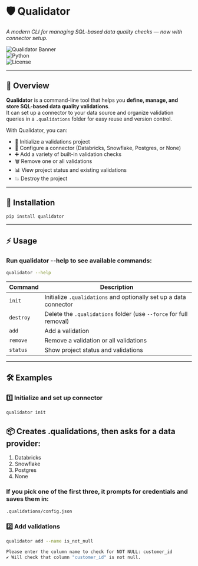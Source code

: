 # 🛡️ Qualidator  
*A modern CLI for managing SQL-based data quality checks — now with connector setup.*

![Qualidator Banner](https://img.shields.io/badge/version-0.1.0-blue?style=for-the-badge)  
![Python](https://img.shields.io/badge/python-3.8%2B-brightgreen?style=for-the-badge)  
![License](https://img.shields.io/badge/license-MIT-lightgrey?style=for-the-badge)

---

## 📌 Overview
**Qualidator** is a command-line tool that helps you **define, manage, and store SQL-based data quality validations**.  
It can set up a connector to your data source and organize validation queries in a `.qualidations` folder for easy reuse and version control.

With Qualidator, you can:
- 📂 Initialize a validations project
- 🔌 Configure a connector (Databricks, Snowflake, Postgres, or None)
- ➕ Add a variety of built-in validation checks
- 🗑 Remove one or all validations
- 📊 View project status and existing validations
- 💥 Destroy the project

---

## 🚀 Installation

```bash
pip install qualidator
```
---

## ⚡ Usage
### Run qualidator --help to see available commands:
```bash
qualidator --help
```

| Command  | Description                                                            |
|----------|------------------------------------------------------------------------|
| `init`   | Initialize `.qualidations` and optionally set up a data connector      |
| `destroy`| Delete the `.qualidations` folder (use `--force` for full removal)     |
| `add`    | Add a validation                                                       |
| `remove` | Remove a validation or all validations                                 |
| `status` | Show project status and validations                                    |

---

## 🛠 Examples
### 1️⃣ Initialize and set up connector
```bash
qualidator init
```
## 📦 Creates .qualidations, then asks for a data provider:
1. Databricks
2. Snowflake
3. Postgres
4. None

### If you pick one of the first three, it prompts for credentials and saves them in:
```bash
.qualidations/config.json
```

### 2️⃣ Add validations
```bash
qualidator add --name is_not_null
```
```bash
Please enter the column name to check for NOT NULL: customer_id
✔ Will check that column "customer_id" is not null.
```






